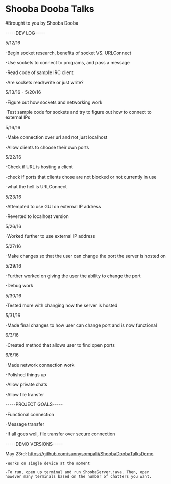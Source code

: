 # Shooba Dooba Talks

#Brought to you by Shooba Dooba 

-----DEV LOG----- 

5/12/16 

-Begin socket research, benefits of socket VS. URLConnect 

-Use sockets to connect to programs, and pass a message 

-Read code of sample IRC client 

-Are sockets read/write or just write?

5/13/16 - 5/20/16

-Figure out how sockets and networking work

-Test sample code for sockets and try to figure out how to connect to external IPs

5/16/16

-Make connection over url and not just localhost

-Allow clients to choose their own ports 

5/22/16

-Check if URL is hosting a client 

-check if ports that clients chose are not blocked or not currently in use 

-what the hell is URLConnect  

5/23/16

-Attempted to use GUI on external IP address

-Reverted to localhost version

5/26/16

-Worked further to use external IP address

5/27/16

-Make changes so that the user can change the port the server is hosted on

5/29/16

-Further worked on giving the user the ability to change the port

-Debug work

5/30/16

-Tested more with changing how the server is hosted

5/31/16

-Made final changes to how user can change port and is now functional

6/3/16

-Created method that allows user to find open ports

6/6/16

-Made network connection work

-Polished things up

-Allow private chats

-Allow file transfer


-----PROJECT GOALS-----
 
-Functional connection 

-Message transfer 

-If all goes well, file transfer over secure connection 

-----DEMO VERSIONS-----

May 23rd: https://github.com/sunnysompalli/ShoobaDoobaTalksDemo
   
    -Works on single device at the moment
   
    -To run, open up terminal and run ShoobaServer.java. Then, open however many terminals based on the number of chatters you want.